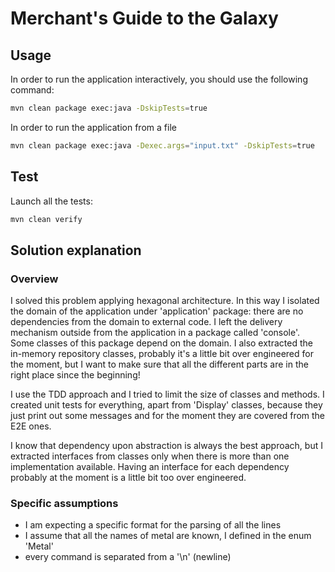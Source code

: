 # Merchant's Guide to the Galaxy

## Usage

In order to run the application interactively, you should use the following command:

```bash
mvn clean package exec:java -DskipTests=true
```

In order to run the application from a file

```bash
mvn clean package exec:java -Dexec.args="input.txt" -DskipTests=true
```

## Test

Launch all the tests:

```bash
mvn clean verify 
```

## Solution explanation

### Overview

I solved this problem applying hexagonal architecture. In this way I isolated the domain of the application under 'application' package: there are no dependencies from the domain to external code.
I left the delivery mechanism outside from the application in a package called 'console'. Some classes of this package depend on the domain.
I also extracted the in-memory repository classes, probably it's a little bit over engineered for the moment, but I want to make sure that all the different parts are in the right place since the beginning!

I use the TDD approach and I tried to limit the size of classes and methods. I created unit tests for everything, apart from 'Display' classes, because they just print out some messages and for the moment they are covered from the E2E ones. 

I know that dependency upon abstraction is always the best approach, but I extracted interfaces from classes only when there is more than one implementation available. Having an interface for each dependency probably at the moment is a little bit too over engineered.

### Specific assumptions

* I am expecting a specific format for the parsing of all the lines
* I assume that all the names of metal are known, I defined in the enum 'Metal'
* every command is separated from a '\n' (newline)